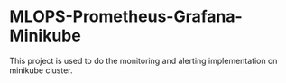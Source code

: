 # MLOPS-Prometheus-Grafana-Minikube
This project is used to do the monitoring and alerting implementation on minikube cluster.
